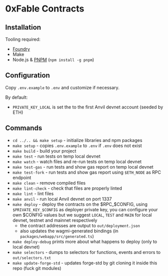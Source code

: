 # 0xFable Contracts

## Installation

Tooling required:

- [Foundry](https://github.com/gakonst/foundry)
- Make
- Node.js & [PNPM](https://pnpm.io/) (`npm install -g pnpm`)

## Configuration

Copy `.env.example` to `.env` and customize if necessary.

By default:
- `PRIVATE_KEY_LOCAL` is set the to the first Anvil devnet account (seeded by ETH)

## Commands

- `cd ../.. && make setup` - initialize libraries and npm packages
- `make setup` - copies `.env.example` to `.env` if `.env` does not exist
- `make build` - build your project
- `make test` - run tests on temp local devnet
- `make watch` - watch files and re-run tests on temp local devnet
- `make test-gas` - run tests and show gas report on temp local devnet
- `make test-fork` - run tests and show gas report using `$ETH_NODE` as RPC endpoint
- `make clean` - remove compiled files
- `make lint-check` - check that files are properly linted
- `make lint` - lint files
- `make anvil` - run local Anvil devnet on port 1337
- `make deploy` - deploy the contracts on the $RPC_$CONFIG, using `$PRIVATE_KEY_$CONFIG` as deployer
   private key, you can configure your own $CONFIG values but we suggest `LOCAL`, `TEST` and `MAIN` for
   local devnet, testnet and mainnet respectively
  - the contract addresses are output to `out/deployment.json`
  - also updates the wagmi-generated bindings (in `packages/webapp/src/generated.ts`)
- `make deploy-debug` prints more about what happens to deploy (only to local devnet)
- `make selectors` - dumps to selectors for functions, events and errors to `out/selectors.txt`
- `make update-forge-std` - updates forge-std by git cloning it inside this repo (fuck git modules)